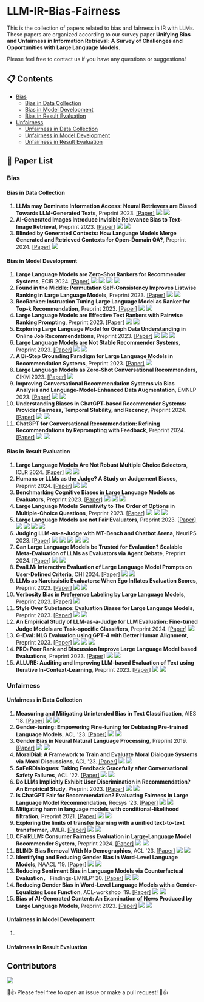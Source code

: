 # LLM-IR-Bias-Fairness
This is the collection of papers related to bias and fairness in IR with LLMs. These papers are organized according to our survey paper **Unifying Bias and Unfairness in Information Retrieval: A Survey of Challenges and Opportunities with Large Language Models**.

Please feel free to contact us if you have any questions or suggestions!

## 📋 Contents
- [Bias](#bias)
  - [Bias in Data Collection](#bias-in-data-collection)
  - [Bias in Model Development](#bias-in-model-development)
  - [Bias in Result Evaluation](#bias-in-result-evaluation)
- [Unfairness](#unfairness)
  - [Unfairness in Data Collection](#unfairness-in-data-collection)
  - [Unfairness in Model Development](#unfairness-in-model-development)
  - [Unfairness in Result Evaluation](#unfairness-in-result-evaluation)

  
## 📄 Paper List

### Bias
#### Bias in Data Collection
1. **LLMs may Dominate Information Access: Neural Retrievers are Biased Towards LLM-Generated Texts**, Preprint 2023. [[Paper]](https://arxiv.org/abs/2310.20501) ![](https://img.shields.io/badge/Source_Bias-orange) ![](https://img.shields.io/badge/Regularization-darkcyan)
2. **AI-Generated Images Introduce Invisible Relevance Bias to Text-Image Retrieval**, Preprint 2023. [[Paper]](https://arxiv.org/abs/2311.14084) ![](https://img.shields.io/badge/Source_Bias-orange) ![](https://img.shields.io/badge/Regularization-darkcyan)
3. **Blinded by Generated Contexts: How Language Models Merge Generated and Retrieved Contexts for Open-Domain QA?**, Preprint 2024. [[Paper]](https://arxiv.org/abs/2401.11911) ![](https://img.shields.io/badge/Source_Bias-orange)


#### Bias in Model Development
1. **Large Language Models are Zero-Shot Rankers for Recommender Systems**, ECIR 2024. [[Paper]](https://arxiv.org/abs/2305.08845) ![](https://img.shields.io/badge/Position_Bias-orange) ![](https://img.shields.io/badge/Popularity_Bias-orange) ![](https://img.shields.io/badge/Data_Augmentation-darkcyan) ![](https://img.shields.io/badge/Prompting-darkcyan)
2. **Found in the Middle: Permutation Self-Consistency Improves Listwise Ranking in Large Language Models**, Preprint 2023. [[Paper]](https://arxiv.org/abs/2310.07712) ![](https://img.shields.io/badge/Position_Bias-orange) ![](https://img.shields.io/badge/Data_Augmentation-darkcyan)
3. **RecRanker: Instruction Tuning Large Language Model as Ranker for Top-k Recommendation**, Preprint 2023. [[Paper]](https://arxiv.org/abs/2312.16018) ![](https://img.shields.io/badge/Position_Bias-orange) ![](https://img.shields.io/badge/Data_Augmentation-darkcyan)
4. **Large Language Models are Effective Text Rankers with Pairwise Ranking Prompting**, Preprint 2023. [[Paper]](https://arxiv.org/abs/2306.17563) ![](https://img.shields.io/badge/Position_Bias-orange) ![](https://img.shields.io/badge/Data_Augmentation-darkcyan)
5. **Exploring Large Language Model for Graph Data Understanding in Online Job Recommendations**, Preprint 2023. [[Paper]](https://arxiv.org/abs/2307.05722) ![](https://img.shields.io/badge/Position_Bias-orange) ![](https://img.shields.io/badge/Data_Augmentation-darkcyan) ![](https://img.shields.io/badge/Rebalancing-darkcyan)
6. **Large Language Models are Not Stable Recommender Systems**, Preprint 2023. [[Paper]](https://arxiv.org/abs/2312.15746) ![](https://img.shields.io/badge/Position_Bias-orange) ![](https://img.shields.io/badge/Rebalancing-darkcyan)
7. **A Bi-Step Grounding Paradigm for Large Language Models in Recommendation Systems**, Preprint 2023. [[Paper]](https://arxiv.org/abs/2308.08434) ![](https://img.shields.io/badge/Popularity_Bias-orange)
8. **Large Language Models as Zero-Shot Conversational Recommenders**, CIKM 2023. [[Paper]](https://arxiv.org/abs/2308.10053) ![](https://img.shields.io/badge/Popularity_Bias-orange)
9. **Improving Conversational Recommendation Systems via Bias Analysis and Language-Model-Enhanced Data Augmentation**, EMNLP 2023. [[Paper]](https://arxiv.org/abs/2310.16738) ![](https://img.shields.io/badge/Popularity_Bias-orange) ![](https://img.shields.io/badge/Data_Augmentation-darkcyan)
10. **Understanding Biases in ChatGPT-based Recommender Systems: Provider Fairness, Temporal Stability, and Recency**, Preprint 2024. [[Paper]](https://arxiv.org/abs/2401.10545) ![](https://img.shields.io/badge/Popularity_Bias-orange) ![](https://img.shields.io/badge/Prompting-darkcyan)
11. **ChatGPT for Conversational Recommendation: Refining Recommendations by Reprompting with Feedback**, Preprint 2024. [[Paper]](https://arxiv.org/abs/2401.03605) ![](https://img.shields.io/badge/Popularity_Bias-orange) ![](https://img.shields.io/badge/Prompting-darkcyan)


#### Bias in Result Evaluation
1. **Large Language Models Are Not Robust Multiple Choice Selectors**, ICLR 2024. [[Paper]](https://arxiv.org/abs/2309.03882) ![](https://img.shields.io/badge/Selection_Bias-orange) ![](https://img.shields.io/badge/Data_Augmentation-darkcyan)
2. **Humans or LLMs as the Judge? A Study on Judgement Biases**, Preprint 2024. [[Paper]](https://arxiv.org/abs/2402.10669) ![](https://img.shields.io/badge/Selection_Bias-orange) ![](https://img.shields.io/badge/Style_Bias-orange)
3. **Benchmarking Cognitive Biases in Large Language Models as Evaluators**, Preprint 2023. [[Paper]](https://arxiv.org/abs/2309.17012) ![](https://img.shields.io/badge/Selection_Bias-orange) ![](https://img.shields.io/badge/Style_Bias-orange) ![](https://img.shields.io/badge/Egocentric_Bias-orange)
4. **Large Language Models Sensitivity to The Order of Options in Multiple-Choice Questions**, Preprint 2023. [[Paper]](https://arxiv.org/abs/2308.11483) ![](https://img.shields.io/badge/Selection_Bias-orange) ![](https://img.shields.io/badge/Prompting-darkcyan) ![](https://img.shields.io/badge/Data_Augmentation-darkcyan)
5. **Large Language Models are not Fair Evaluators**, Preprint 2023. [[Paper]](https://arxiv.org/abs/2305.17926) ![](https://img.shields.io/badge/Selection_Bias-orange) ![](https://img.shields.io/badge/Prompting-darkcyan) ![](https://img.shields.io/badge/Rebalancing-darkcyan) ![](https://img.shields.io/badge/Data_Augmentation-darkcyan)
6. **Judging LLM-as-a-Judge with MT-Bench and Chatbot Arena**, NeurIPS 2023. [[Paper]](https://arxiv.org/abs/2306.05685) ![](https://img.shields.io/badge/Selection_Bias-orange) ![](https://img.shields.io/badge/Style_Bias-orange) ![](https://img.shields.io/badge/Egocentric_Bias-orange) ![](https://img.shields.io/badge/Prompting-darkcyan) ![](https://img.shields.io/badge/Data_Augmentation-darkcyan)
7. **Can Large Language Models be Trusted for Evaluation? Scalable Meta-Evaluation of LLMs as Evaluators via Agent Debate**, Preprint 2024. [[Paper]](https://arxiv.org/abs/2401.16788) ![](https://img.shields.io/badge/Selection_Bias-orange) ![](https://img.shields.io/badge/Data_Augmentation-darkcyan)
8. **EvalLM: Interactive Evaluation of Large Language Model Prompts on User-Defined Criteria**, CHI 2024. [[Paper]](https://arxiv.org/abs/2309.13633) ![](https://img.shields.io/badge/Selection_Bias-orange) ![](https://img.shields.io/badge/Prompting-darkcyan)
9. **LLMs as Narcissistic Evaluators: When Ego Inflates Evaluation Scores**, Preprint 2023. [[Paper]](https://arxiv.org/abs/2311.09766) ![](https://img.shields.io/badge/Style_Bias-orange) ![](https://img.shields.io/badge/Egocentric_Bias-orange)
10. **Verbosity Bias in Preference Labeling by Large Language Models**, Preprint 2023. [[Paper]](https://arxiv.org/abs/2310.10076) ![](https://img.shields.io/badge/Style_Bias-orange)
11. **Style Over Substance: Evaluation Biases for Large Language Models**, Preprint 2023. [[Paper]](https://arxiv.org/abs/2310.10076) ![](https://img.shields.io/badge/Style_Bias-orange) ![](https://img.shields.io/badge/Prompting-darkcyan)
12. **An Empirical Study of LLM-as-a-Judge for LLM Evaluation: Fine-tuned Judge Models are Task-specific Classifiers**, Preprint 2024. [[Paper]](https://arxiv.org/abs/2403.02839) ![](https://img.shields.io/badge/Style_Bias-orange)
13. **G-Eval: NLG Evaluation using GPT-4 with Better Human Alignment**, Preprint 2023. [[Paper]](https://arxiv.org/abs/2303.16634) ![](https://img.shields.io/badge/Egocentric_Bias-orange) ![](https://img.shields.io/badge/Prompting-darkcyan) ![](https://img.shields.io/badge/Rebalancing-darkcyan)
14. **PRD: Peer Rank and Discussion Improve Large Language Model based Evaluations**, Preprint 2023. [[Paper]](https://arxiv.org/abs/2307.02762) ![](https://img.shields.io/badge/Egocentric_Bias-orange) ![](https://img.shields.io/badge/Data_Augmentation-darkcyan)
15. **ALLURE: Auditing and Improving LLM-based Evaluation of Text using Iterative In-Context-Learning**, Preprint 2023. [[Paper]](https://arxiv.org/abs/2309.13701) ![](https://img.shields.io/badge/Egocentric_Bias-orange) ![](https://img.shields.io/badge/Prompting-darkcyan)









### Unfairness
#### Unfairness in Data Collection
1. **Measuring and Mitigating Unintended Bias in Text Classification**, AIES '18. [[Paper]](https://dl.acm.org/doi/10.1145/3278721.3278729) ![](https://img.shields.io/badge/User_Unfairness-orange) ![](https://img.shields.io/badge/Data_Augmentation-darkcyan)
2. **Gender-tuning: Empowering Fine-tuning for Debiasing Pre-trained Language Models**, ACL '23. [[Paper]](https://aclanthology.org/2023.findings-acl.336/) ![](https://img.shields.io/badge/User_Unfairness-orange) ![](https://img.shields.io/badge/Data_Augmentation-darkcyan)
3. **Gender Bias in Neural Natural Language Processing**, Preprint 2019. [[Paper]](https://arxiv.org/abs/1807.11714) ![](https://img.shields.io/badge/User_Unfairness-orange) ![](https://img.shields.io/badge/Data_Augmentation-darkcyan)
4. **MoralDial: A Framework to Train and Evaluate Moral Dialogue Systems via Moral Discussions**, ACL '23. [[Paper]](https://aclanthology.org/2023.acl-long.123/) ![](https://img.shields.io/badge/User_Unfairness-orange) ![](https://img.shields.io/badge/Data_Augmentation-darkcyan)
5. **SaFeRDialogues: Taking Feedback Gracefully after Conversational Safety Failures**, ACL '22. [[Paper]](https://aclanthology.org/2022.acl-long.447/) ![](https://img.shields.io/badge/User_Unfairness-orange) ![](https://img.shields.io/badge/Data_Augmentation-darkcyan)
6. **Do LLMs Implicitly Exhibit User Discrimination in Recommendation? An Empirical Study**, Preprint 2023. [[Paper]](https://arxiv.org/abs/2311.07054) ![](https://img.shields.io/badge/User_Unfairness-orange) ![](https://img.shields.io/badge/Data_Augmentation-darkcyan)
7. **Is ChatGPT Fair for Recommendation? Evaluating Fairness in Large Language Model Recommendation**, Recsys '23. [[Paper]](https://dl.acm.org/doi/10.1145/3604915.3608860) ![](https://img.shields.io/badge/User_Unfairness-orange) ![](https://img.shields.io/badge/Data_Augmentation-darkcyan)
8. **Mitigating harm in language models with conditional-likelihood filtration**, Preprint 2021. [[Paper]](https://arxiv.org/abs/2108.07790) ![](https://img.shields.io/badge/User_Unfairness-orange) ![](https://img.shields.io/badge/Data_Filtering-darkcyan)
9. **Exploring the limits of transfer learning with a unified text-to-text transformer**, JMLR. [[Paper]](https://jmlr.org/papers/volume21/20-074/20-074.pdf) ![](https://img.shields.io/badge/User_Unfairness-orange) ![](https://img.shields.io/badge/Data_Filtering-darkcyan)
10. **CFaiRLLM: Consumer Fairness Evaluation in Large-Language Model Recommender System**, Preprint 2024. [[Paper]](https://arxiv.org/abs/2403.05668) ![](https://img.shields.io/badge/User_Unfairness-orange) ![](https://img.shields.io/badge/Rebalancing-darkcyan)
11. **BLIND: Bias Removal With No Demographics**, ACL '23. [[Paper]](https://aclanthology.org/2023.acl-long.490/) ![](https://img.shields.io/badge/User_Unfairness-orange) ![](https://img.shields.io/badge/Rebalancing-darkcyan)
12. **Identifying and Reducing Gender Bias in Word-Level Language Models**, NAACL '19. [[Paper]](https://aclanthology.org/N19-3002.pdf) ![](https://img.shields.io/badge/User_Unfairness-orange) ![](https://img.shields.io/badge/Regularization-darkcyan)
13. **Reducing Sentiment Bias in Language Models via Counterfactual Evaluation**， Findings-EMNLP' 20. [[Paper]](https://aclanthology.org/2020.findings-emnlp.7/) ![](https://img.shields.io/badge/User_Unfairness-orange) ![](https://img.shields.io/badge/Regularization-darkcyan)
14. **Reducing Gender Bias in Word-Level Language Models with a Gender-Equalizing Loss Function**, ACL-workshop '19. [[Paper]](https://aclanthology.org/P19-2031/) ![](https://img.shields.io/badge/User_Unfairness-orange) ![](https://img.shields.io/badge/Regularization-darkcyan)
15. **Bias of AI-Generated Content: An Examination of News Produced by Large Language Models**, Preprint 2023. [[Paper]](https://arxiv.org/abs/2309.09825) ![](https://img.shields.io/badge/User_Unfairness-orange) ![](https://img.shields.io/badge/Regularization-darkcyan)

#### Unfairness in Model Development
1. 

#### Unfairness in Result Evaluation

## Contributors
<a href="https://github.com/KID-22/LLM-IR-Bias-Fairness-Survey/graphs/contributors">
  <img src="https://contrib.rocks/image?repo=KID-22/LLM-IR-Bias-Fairness-Survey" />
</a>

:tada::+1: Please feel free to open an issue or make a pull request! :tada::+1:

